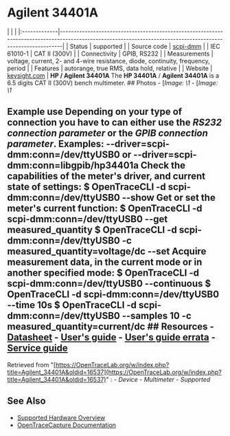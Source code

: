 # Agilent 34401A
| | | |:-------------|-------------------------------------------------------------------------------------------------------------------------------------------------------------| | Status | supported | | Source code | [scpi-dmm](http://github.com/OpenTraceLab/?p=OpenTraceCapture.git;a=tree;f=src/hardware/scpi-dmm) | | IEC 61010-1 | CAT II (300V) | | Connectivity | GPIB, RS232 | | Measurements | voltage, current, 2- and 4-wire resistance, diode, continuity, frequency, period | | Features | autorange, true RMS, data hold, relative | | Website | [keysight.com](https://www.keysight.com/en/pd-1000001295%3Aepsg%3Apro-pn-34401A/digital-multimeter-6-digit) | **HP / Agilent 34401A** The **HP 34401A** / **Agilent 34401A** is a 6.5 digits CAT II (300V) bench multimeter. ## Photos \-
[*Image: \1*
\-
[*Image: \1*
## Example use Depending on your type of connection you have to can either use the *RS232 connection parameter* or the *GPIB connection parameter*. Examples: \--driver=scpi-dmm:conn=/dev/ttyUSB0 or \--driver=scpi-dmm:conn=libgpib/hp34401a Check the capabilities of the meter's driver, and current state of settings: $ OpenTraceCLI -d scpi-dmm:conn=/dev/ttyUSB0 --show Get or set the meter's current function: $ OpenTraceCLI -d scpi-dmm:conn=/dev/ttyUSB0 --get measured_quantity $ OpenTraceCLI -d scpi-dmm:conn=/dev/ttyUSB0 -c measured_quantity=voltage/dc --set Acquire measurement data, in the current mode or in another specified mode: $ OpenTraceCLI -d scpi-dmm:conn=/dev/ttyUSB0 --continuous $ OpenTraceCLI -d scpi-dmm:conn=/dev/ttyUSB0 --time 10s $ OpenTraceCLI -d scpi-dmm:conn=/dev/ttyUSB0 --samples 10 -c measured_quantity=current/dc ## Resources \- [Datasheet](https://www.keysight.com/de/de/assets/7018-06774/data-sheets/5968-0162.pdf) \- [User's guide](https://www.keysight.com/us/en/assets/9018-01063/user-manuals/9018-01063.pdf) \- [User's guide errata](https://www.keysight.com/us/en/assets/9018-02040/user-manuals/9018-02040.pdf) \- [Service guide](https://www.keysight.com/us/en/assets/9018-05613/service-manuals/9018-05613.pdf)
Retrieved from "[https://OpenTraceLab.org/w/index.php?title=Agilent_34401A&oldid=16537](https://OpenTraceLab.org/w/index.php?title=Agilent_34401A&oldid=16537)"
: \- *Device* \- *Multimeter* \- *Supported*
## See Also
- [Supported Hardware Overview](../supported-hardware.md)
- [OpenTraceCapture Documentation](../../opentracecapture/overview.md)
